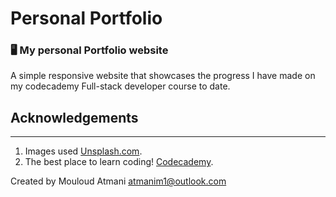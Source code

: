 # Personal Portfolio
###  🖥️ My personal Portfolio website

A simple responsive website that showcases the progress I have made on my codecademy Full-stack developer course to date. 

## Acknowledgements 
_________________
1. Images used [Unsplash.com](https://unsplash.com/).
2. The best place to learn coding! [Codecademy](https://www.codecademy.com/learn).

Created by Mouloud Atmani atmanim1@outlook.com
